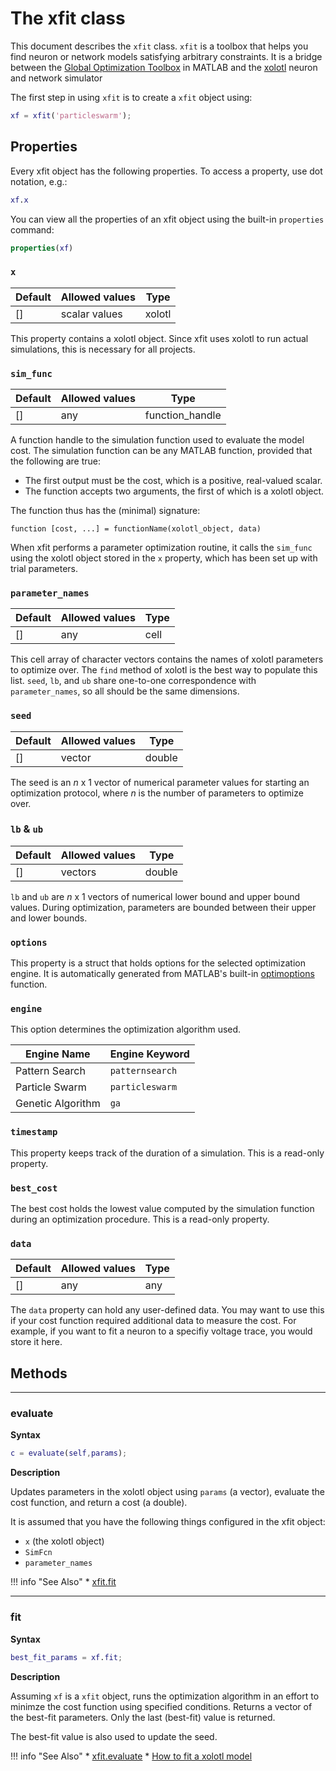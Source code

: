 # The xfit class



This document describes the `xfit` class. `xfit` is a toolbox that helps you find neuron or network models satisfying arbitrary constraints. It is a bridge 
between the [Global Optimization Toolbox](https://www.mathworks.com/products/global-optimization.html) in MATLAB and the [xolotl](https://go.brandeis.edu/xolotl) neuron and network simulator 

The first step in using `xfit` is to create a `xfit` object using:

```matlab
xf = xfit('particleswarm');
```

## Properties

Every xfit object has the following properties.
To access a property, use dot notation, e.g.:

```matlab
xf.x
```

You can view all the properties of an xfit object
using the built-in `properties` command:

```matlab
properties(xf)
```

### `x`

| Default | Allowed values | Type |
| ------- | ----- | ----- |
| []  |    scalar values | xolotl | 

This property contains a xolotl object. Since xfit uses
xolotl to run actual simulations, this is necessary for all projects. 

### `sim_func`

| Default | Allowed values | Type |
| ------- | ----- | ----- |
| []  |    any | function_handle | 

A function handle to the simulation function used to evaluate the model cost.
The simulation function can be any MATLAB function,
provided that the following are true:

* The first output must be the cost, which is a positive, real-valued scalar.
* The function accepts two arguments, the first of which is a xolotl object.

The function thus has the (minimal) signature:

```
function [cost, ...] = functionName(xolotl_object, data)
```

When xfit performs a parameter optimization routine,
it calls the `sim_func` using the xolotl object stored in the `x` property, which has been set up with trial parameters.

### `parameter_names`

| Default | Allowed values | Type |
| ------- | ----- | ----- |
| []  |    any | cell | 

This cell array of character vectors contains the names of xolotl parameters to optimize over.
The `find` method of xolotl is the best way to populate this list.
`seed`, `lb`, and `ub` share one-to-one correspondence with `parameter_names`, so all should be the same dimensions.

### `seed`

| Default | Allowed values | Type |
| ------- | ----- | ----- |
| []  |    vector | double | 

The seed is an $n$ x 1 vector of numerical parameter values
for starting an optimization protocol,
where $n$ is the number of parameters to optimize over.

### `lb` & `ub`

| Default | Allowed values | Type |
| ------- | ----- | ----- |
| []  |    vectors | double | 

`lb` and `ub` are $n$ x 1 vectors of numerical lower bound and upper bound values. During optimization, parameters are bounded between their upper and lower bounds.

### `options`



This property is a struct that holds options for the selected optimization engine. It is automatically generated from MATLAB's built-in [optimoptions](https://www.mathworks.com/help/optim/ug/optimization-options-reference.html) function.


### `engine`

This option determines the optimization algorithm used.

| Engine Name | Engine Keyword |
| ----------- | -------------- |
| Pattern Search | `patternsearch` |
| Particle Swarm | `particleswarm` |
| Genetic Algorithm | `ga` |

### `timestamp`
This property keeps track of the duration of a simulation. This is a read-only property. 

### `best_cost`


The best cost holds the lowest value computed by the simulation function during an optimization procedure. This is a read-only property. 

### `data`

| Default | Allowed values | Type |
| ------- | ----- | ----- |
| []  |    any | any | 

The `data` property can hold any user-defined data. You may want to use this if your cost function required additional data to measure the cost. For example, if you want to fit a neuron to a specifiy voltage trace, you would store it here. 


## Methods

-------

### evaluate

**Syntax**

```matlab
c = evaluate(self,params);
```

**Description**

Updates parameters in the xolotl object using
`params` (a vector), evaluate the cost function,
and return a cost (a double).

It is assumed that you have the following things
configured in the xfit object:

- `x` (the xolotl object)
- `SimFcn`
- `parameter_names`



!!! info "See Also"
    * [xfit.fit](../xfit/#fit)



-------

### fit

**Syntax**

```matlab
best_fit_params = xf.fit;
```

**Description**

Assuming `xf` is a `xfit` object, runs the optimization 
algorithm in an effort to minimze the cost function using 
specified conditions. Returns a vector of the best-fit
parameters. Only the last (best-fit) value is returned. 

The best-fit value is also used to update the seed.



!!! info "See Also"
    * [xfit.evaluate](../xfit/#evaluate)
    * [How to fit a xolotl model](https://xolotl.readthedocs.io/en/master/how-to/fit-parameters/)

